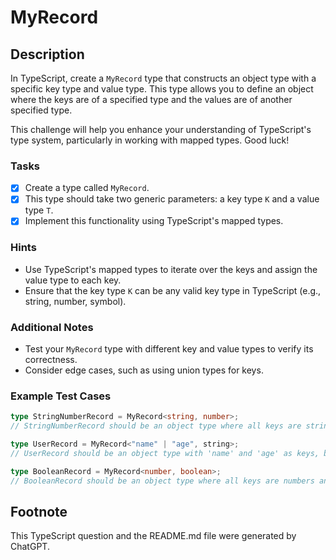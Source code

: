 # MyRecord

## Description

In TypeScript, create a `MyRecord` type that constructs an object type with a specific key type and value type. This type allows you to define an object where the keys are of a specified type and the values are of another specified type.

This challenge will help you enhance your understanding of TypeScript's type system, particularly in working with mapped types. Good luck!

### Tasks

- [x] Create a type called `MyRecord`.
- [x] This type should take two generic parameters: a key type `K` and a value type `T`.
- [x] Implement this functionality using TypeScript's mapped types.

### Hints

- Use TypeScript's mapped types to iterate over the keys and assign the value type to each key.
- Ensure that the key type `K` can be any valid key type in TypeScript (e.g., string, number, symbol).

### Additional Notes

- Test your `MyRecord` type with different key and value types to verify its correctness.
- Consider edge cases, such as using union types for keys.

### Example Test Cases

```typescript
type StringNumberRecord = MyRecord<string, number>;
// StringNumberRecord should be an object type where all keys are strings and all values are numbers.

type UserRecord = MyRecord<"name" | "age", string>;
// UserRecord should be an object type with 'name' and 'age' as keys, both having string values.

type BooleanRecord = MyRecord<number, boolean>;
// BooleanRecord should be an object type where all keys are numbers and all values are booleans.
```

## Footnote

This TypeScript question and the README.md file were generated by ChatGPT.

